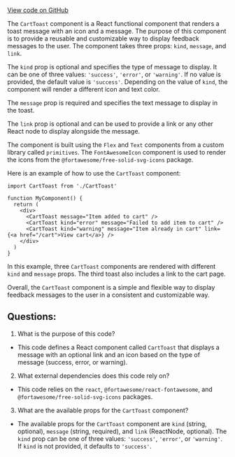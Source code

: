 [View code on GitHub](zoo-labs/zoo/blob/master/ui/src/components/cart/CartToast.tsx)

The `CartToast` component is a React functional component that renders a toast message with an icon and a message. The purpose of this component is to provide a reusable and customizable way to display feedback messages to the user. The component takes three props: `kind`, `message`, and `link`. 

The `kind` prop is optional and specifies the type of message to display. It can be one of three values: `'success'`, `'error'`, or `'warning'`. If no value is provided, the default value is `'success'`. Depending on the value of `kind`, the component will render a different icon and text color. 

The `message` prop is required and specifies the text message to display in the toast. 

The `link` prop is optional and can be used to provide a link or any other React node to display alongside the message. 

The component is built using the `Flex` and `Text` components from a custom library called `primitives`. The `FontAwesomeIcon` component is used to render the icons from the `@fortawesome/free-solid-svg-icons` package. 

Here is an example of how to use the `CartToast` component:

```
import CartToast from './CartToast'

function MyComponent() {
  return (
    <div>
      <CartToast message="Item added to cart" />
      <CartToast kind="error" message="Failed to add item to cart" />
      <CartToast kind="warning" message="Item already in cart" link={<a href="/cart">View cart</a>} />
    </div>
  )
}
```

In this example, three `CartToast` components are rendered with different `kind` and `message` props. The third toast also includes a link to the cart page. 

Overall, the `CartToast` component is a simple and flexible way to display feedback messages to the user in a consistent and customizable way.
## Questions: 
 1. What is the purpose of this code?
- This code defines a React component called `CartToast` that displays a message with an optional link and an icon based on the type of message (success, error, or warning).

2. What external dependencies does this code rely on?
- This code relies on the `react`, `@fortawesome/react-fontawesome`, and `@fortawesome/free-solid-svg-icons` packages.

3. What are the available props for the `CartToast` component?
- The available props for the `CartToast` component are `kind` (string, optional), `message` (string, required), and `link` (ReactNode, optional). The `kind` prop can be one of three values: `'success'`, `'error'`, or `'warning'`. If `kind` is not provided, it defaults to `'success'`.